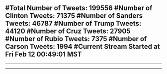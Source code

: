 #Total Number of Tweets: 199556 
#Number of Clinton Tweets: 71375
#Number of Sanders Tweets: 46787
#Number of Trump Tweets: 44120
#Number of Cruz Tweets: 27905
#Number of Rubio Tweets: 7375
#Number of Carson Tweets: 1994
#Current Stream Started at Fri Feb 12 00:49:01 MST
---
---
---
